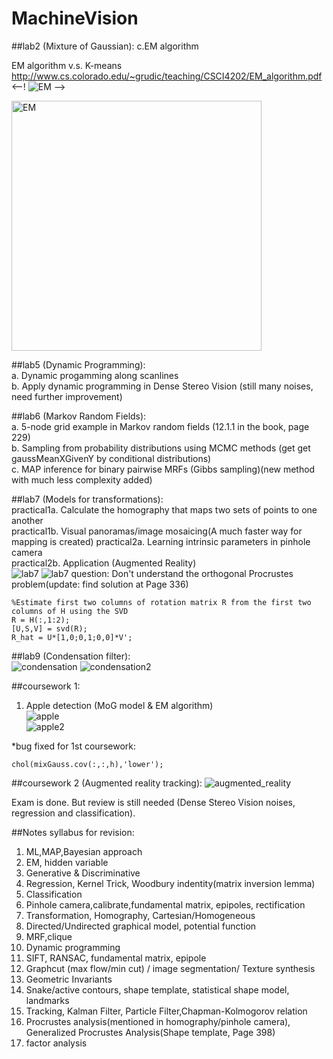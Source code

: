 MachineVision
=============


##lab2 (Mixture of Gaussian):
c.EM algorithm

EM algorithm v.s. K-means  
http://www.cs.colorado.edu/~grudic/teaching/CSCI4202/EM_algorithm.pdf  
<--! ![EM](https://github.com/mincongzhang/MachineVision/raw/master/EMvsKMEANS.jpg) -->

<img src="https://github.com/mincongzhang/MachineVision/raw/master/EMvsKMEANS.jpg" alt="EM" title="EM" height="400"/>

##lab5 (Dynamic Programming):  
a. Dynamic progamming along scanlines  
b. Apply dynamic programming in Dense Stereo Vision
(still many noises, need further improvement)


##lab6 (Markov Random Fields):   
a. 5-node grid example in Markov random fields (12.1.1 in the book, page 229)  
b. Sampling from probability distributions using MCMC methods (get get gaussMeanXGivenY by conditional distributions)  
c. MAP inference for binary pairwise MRFs (Gibbs sampling)(new method with much less complexity added)

##lab7 (Models for transformations):  
practical1a. Calculate the homography that maps two sets of points to one another  
practical1b. Visual panoramas/image mosaicing(A much faster way for mapping is created)
practical2a. Learning intrinsic parameters in pinhole camera  
practical2b. Application (Augmented Reality)  
![lab7](https://github.com/mincongzhang/MachineVision/raw/master/panorama.jpg)
![lab7](https://github.com/mincongzhang/MachineVision/raw/master/labs/lab7/part2/result.jpg)
question: Don't understand the orthogonal Procrustes problem(update: find solution at Page 336) 

    %Estimate first two columns of rotation matrix R from the first two columns of H using the SVD
    R = H(:,1:2);  
    [U,S,V] = svd(R);  
    R_hat = U*[1,0;0,1;0,0]*V';  

##lab9 (Condensation filter):  
![condensation](https://github.com/mincongzhang/MachineVision/raw/master/condensation.jpg)
![condensation2](https://github.com/mincongzhang/MachineVision/raw/master/condensation2.jpg)
  
##coursework 1:  
1. Apple detection (MoG model & EM algorithm)  
![apple](https://github.com/mincongzhang/MachineVision/raw/master/apple.jpg)  
![apple2](https://github.com/mincongzhang/MachineVision/raw/master/apple2.jpg)  

*bug fixed for 1st coursework: 

    chol(mixGauss.cov(:,:,h),'lower'); 

##coursework 2 (Augmented reality tracking):
![augmented_reality](https://github.com/mincongzhang/MachineVision/raw/master/augmented_reality.jpg)



Exam is done. But review is still needed (Dense Stereo Vision noises, regression and classification).

##Notes
syllabus for revision:  
1.  ML,MAP,Bayesian approach   
2.  EM, hidden variable  
3.  Generative & Discriminative  
4.  Regression, Kernel Trick, Woodbury indentity(matrix inversion lemma)  
5.  Classification  
6.  Pinhole camera,calibrate,fundamental matrix, epipoles, rectification  
7.  Transformation, Homography, Cartesian/Homogeneous  
8.  Directed/Undirected graphical model, potential function  
9.  MRF,clique  
10. Dynamic programming  
11. SIFT, RANSAC, fundamental matrix, epipole  
12. Graphcut (max flow/min cut) / image segmentation/ Texture synthesis  
13. Geometric Invariants  
14. Snake/active contours, shape template, statistical shape model, landmarks  
15. Tracking, Kalman Filter, Particle Filter,Chapman-Kolmogorov relation  
16. Procrustes analysis(mentioned in homography/pinhole camera), Generalized Procrustes Analysis(Shape template, Page 398)  
17. factor analysis
